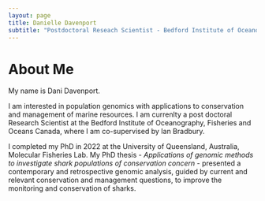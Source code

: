 ```yaml
---
layout: page
title: Danielle Davenport
subtitle: "Postdoctoral Reseach Scientist - Bedford Institute of Oceanography"
---
```

# About Me

My name is Dani Davenport.

I am interested in population genomics with applications to conservation and management of marine resources. I am currenlty a post doctoral Research Scientist at the Bedford Institute of Oceanography, Fisheries and Oceans Canada, where I am co-supervised by Ian Bradbury.

I completed my PhD in 2022 at the University of Queensland, Australia, Molecular Fisheries Lab. My PhD thesis - *Applications of genomic methods to investigate shark populations of conservation concern* - presented a contemporary and retrospective genomic analysis, guided by current and relevant conservation and management questions, to improve the monitoring and conservation of sharks. 


